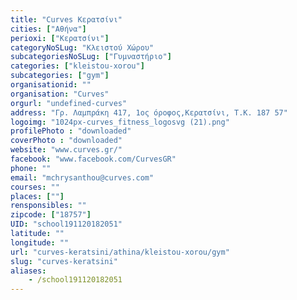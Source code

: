 ```yaml
---
title: "Curves Κερατσίνι"
cities: ["Αθήνα"]
perioxi: ["Κερατσίνι"]
categoryNoSLug: "Κλειστού Χώρου"
subcategoriesNoSLug: ["Γυμναστήριο"]
categories: ["kleistou-xorou"]
subcategories: ["gym"]
organisationid: ""
organisation: "Curves"
orgurl: "undefined-curves"
address: "Γρ. Λαμπράκη 417, 1ος όροφος,Κερατσίνι, Τ.Κ. 187 57"
logoimg: "1024px-curves_fitness_logosvg (21).png"
profilePhoto : "downloaded"
coverPhoto : "downloaded"
website: "www.curves.gr/"
facebook: "www.facebook.com/CurvesGR"
phone: ""
email: "mchrysanthou@curves.com"
courses: ""
places: [""]
rensponsibles: ""
zipcode: ["18757"]
UID: "school191120182051"
latitude: ""
longitude: ""
url: "curves-keratsini/athina/kleistou-xorou/gym"
slug: "curves-keratsini"
aliases:
    - /school191120182051
---
```





